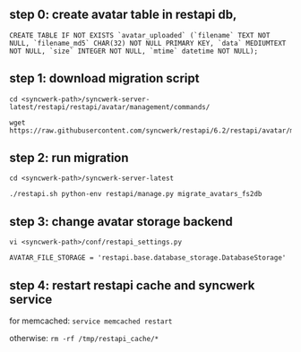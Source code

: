 ## step 0: create avatar table in restapi db,

```
CREATE TABLE IF NOT EXISTS `avatar_uploaded` (`filename` TEXT NOT NULL, `filename_md5` CHAR(32) NOT NULL PRIMARY KEY, `data` MEDIUMTEXT NOT NULL, `size` INTEGER NOT NULL, `mtime` datetime NOT NULL);
```

## step 1: download migration script

```
cd <syncwerk-path>/syncwerk-server-latest/restapi/restapi/avatar/management/commands/

wget https://raw.githubusercontent.com/syncwerk/restapi/6.2/restapi/avatar/management/commands/migrate_avatars_fs2db.py
```

## step 2: run migration

```
cd <syncwerk-path>/syncwerk-server-latest

./restapi.sh python-env restapi/manage.py migrate_avatars_fs2db
```

## step 3: change avatar storage backend

```
vi <syncwerk-path>/conf/restapi_settings.py

AVATAR_FILE_STORAGE = 'restapi.base.database_storage.DatabaseStorage'
```

## step 4: restart restapi cache and syncwerk service

for memcached: `service memcached restart`

otherwise: `rm -rf /tmp/restapi_cache/*`
